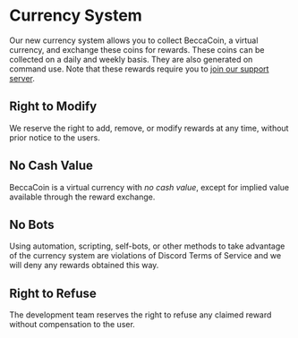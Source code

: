 # Currency System

Our new currency system allows you to collect BeccaCoin, a virtual currency, and exchange these coins for rewards. These coins can be collected on a daily and weekly basis. They are also generated on command use. Note that these rewards require you to [join our support server](https://chat.nhcarrigan.com).

## Right to Modify

We reserve the right to add, remove, or modify rewards at any time, without prior notice to the users.

## No Cash Value

BeccaCoin is a virtual currency with _no cash value_, except for implied value available through the reward exchange.

## No Bots

Using automation, scripting, self-bots, or other methods to take advantage of the currency system are violations of Discord Terms of Service and we will deny any rewards obtained this way.

## Right to Refuse

The development team reserves the right to refuse any claimed reward without compensation to the user.
